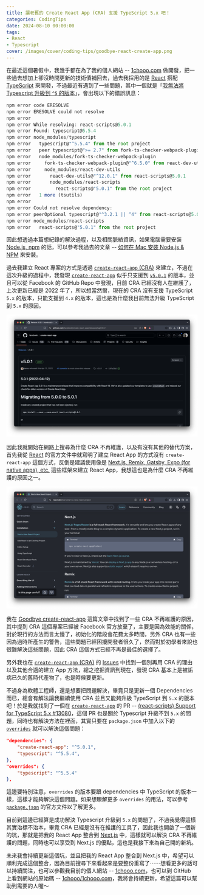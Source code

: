 ```yaml
---
title: 讓老舊的 Create React App (CRA) 支援 TypeScript 5.x 吧！
categories: CodingTips
date: 2024-08-10 00:00:00
tags: 
- React
- Typescript
cover: /images/cover/coding-tips/goodbye-react-create-app.png
---
```


在最近這個暑假中，我幾乎都在為了我的個人網站 -- [1chooo.com](https://1chooo.com) 做開發，把一些過去想加上卻沒時間更新的技術債補回去，過去我採用的是 [React](https://react.dev/) 搭配 [TypeScript](https://www.typescriptlang.org/) 來開發，不過最近有遇到了一些問題，其中一個就是「[我無法將 Typescript 升級到 `^5` 的版本](https://github.com/1chooo/1chooo.com/pull/76)」，會出現以下的錯誤訊息：

```typescript
npm error code ERESOLVE
npm error ERESOLVE could not resolve
npm error
npm error While resolving: react-scripts@5.0.1
npm error Found: typescript@5.5.4
npm error node_modules/typescript
npm error   typescript@"^5.5.4" from the root project
npm error   peer typescript@">= 2.7" from fork-ts-checker-webpack-plugin@6.5.3
npm error   node_modules/fork-ts-checker-webpack-plugin
npm error     fork-ts-checker-webpack-plugin@"^6.5.0" from react-dev-utils@12.0.1
npm error     node_modules/react-dev-utils
npm error       react-dev-utils@"^12.0.1" from react-scripts@5.0.1
npm error       node_modules/react-scripts
npm error         react-scripts@"5.0.1" from the root project
npm error   1 more (tsutils)
npm error
npm error Could not resolve dependency:
npm error peerOptional typescript@"^3.2.1 || ^4" from react-scripts@5.0.1
npm error node_modules/react-scripts
npm error   react-scripts@"5.0.1" from the root project
```

因此想透過本篇想紀錄的解決過程，以及相關脈絡資訊，如果電腦需要安裝 [Node.js, npm](https://nodejs.org/) 的話，可以參考我過去的文章 -- [如何在 Mac 安裝 Node.js & NPM](/2024/01/03/dev-env/mac-install-nodejs-npm/) 來安裝。

過去我建立 React 專案的方式是透過 [`create-react-app` (CRA)](https://github.com/facebook/create-react-app) 來建立，不過在這次升級的過程中，我發現 [`create-react-app`](https://github.com/facebook/create-react-app) 似乎只支援到 [`v5.0.1`](https://github.com/facebook/create-react-app/releases/tag/v5.0.1) 的版本，並且可以從 Facebook 的 GitHub Repo 中發現，目前 CRA 已經沒有人在維護了，上次更新已經是 2022 年了，所以想當然爾，現在的 CRA 沒有支援 TypeScript `5.x` 的版本，只能支援到 `4.x` 的版本，這也是為什麼我目前無法升級 TypeScript 到 `5.x` 的原因。

![create-react-app v5.0.1](/images/post/coding-tips/goodbye-react-create-app/create-react-app-v-5-0-1.png)

因此我就開始在網路上搜尋為什麼 CRA 不再維護，以及有沒有其他的替代方案，首先我從 [React](https://react.dev/) 的官方文件中就寫明了建立 React App 的方式沒有 `create-react-app` 這個方式，反倒是建議使用像是 [Next.js, Remix, Gatsby, Expo (for native apps), etc.](https://react.dev/learn/start-a-new-react-project) 這些框架來建立 React App，我想這也是為什麼 CRA 不再維護的原因之一。

![Start a New React Project](/images/post/coding-tips/goodbye-react-create-app/start-a-new-react-project.png)

我在 [Goodbye create-react-app](https://dev.to/ag2byte/create-react-app-is-officially-dead-h7o) 這篇文章中找到了一些 CRA 不再維護的原因，其中提到 CRA 這個專案已經被 Facebook 官方放棄了，主要是因為效能的關係，對於現行的方法而言太慢了，初始化的階段會花費太多時間，另外 CRA 也有一些因為過時所產生的警告，這些問題已經困擾開發者很久了，然而對於初學者來說也很難解決這些問題，因此 CRA 這個方式已經不再是最佳的選擇了。

另外我也在 [`create-react-app` (CRA)](https://github.com/facebook/create-react-app) 的 [Issues](https://github.com/facebook/create-react-app/issues/12628) 中找到一個別再用 CRA 的理由以及其他合適的建立 App 方法，總之挖掘資訊到現在，發現 CRA 基本上是被詬病已久的舊時代產物了，也是時候要更新。

不過身為軟體工程師，還是想要把問題解決，畢竟只是更新一個 Dependencies 而已，總會有解法讓我繼續使用 CRA 並且又能夠升級 TypeScript 到 `5.x` 的版本吧！於是我就找到了一個在 [`create-react-app`](https://github.com/facebook/create-react-app) 的 PR -- [(react-scripts) Support for TypeScript 5.x #13080](https://github.com/facebook/create-react-app/issues/13080)，這個 PR 也是關於 Typescript 升級不到 `5.x` 的問題，同時也有解決方法在裡面，其實只要在 `package.json` 中加入以下的 [`overrides`](https://docs.npmjs.com/cli/v8/configuring-npm/package-json#overrides) 就可以解決這個問題：

```json
"dependencies": {
    "create-react-app": "^5.0.1",
    "typescript": "^5.5.4",
},
"overrides": {
    "typescript": "^5.5.4"
},
```

這邊要特別注意，`overrides` 的版本要跟 dependencies 中 TypeScript 的版本一樣，這樣才能夠解決這個問題。如果想瞭解更多 `overrides` 的用法，可以參考 [`package.json`](https://docs.npmjs.com/cli/v8/configuring-npm/package-json#overrides) 的官方文件以了解更多。

目前到這邊已經算是成功解決 Typescript 升級到 `5.x` 的問題了，不過我覺得這樣其實治標不治本，畢竟 CRA 已經是沒有在維護的工具了，因此我也開啟了一個新的坑，那就是把我的 React App 整合到 [Next.js](https://nextjs.org/) 中，這樣就可以解決 CRA 不再維護的問題，同時也可以享受到 Next.js 的優點，這也是我接下來為自己開的新坑。

未來我會持續更新這個坑，並且把我的 React App 整合到 Next.js 中，希望可以順利完成這個整合，因為目前搜尋下來看起來是要整份重寫了⋯⋯想看更多的話可以持續關注，也可以參觀我目前的個人網站 -- [1chooo.com](https://1chooo.com)，也可以到 GitHub 上看到網站的原始碼 -- [1chooo/1chooo.com](https://github.com/1chooo/1chooo.com)，我將會持續更新，希望這篇可以幫助到需要的人喔～